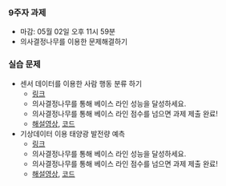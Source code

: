 
### 9주자 과제
- 마감: 05월 02일 오후 11시 59분
- 의사결정나무를 이용한 문제해결하기

### 실습 문제
- 센서 데이터를 이용한 사람 행동 분류 하기 
  - [링크](https://www.kaggle.com/t/505f614a39a24ccaa953ed92635201bd)
  - 의사결정나무를 통해 베이스 라인 성능을 달성하세요.
  - 의사결정나무를 통해 베이스 라인 점수를 넘으면 과제 제출 완료!
  - [해설영상](https://youtu.be/VqBqbwClDsI), [코드]()
- 기상데이터 이용 태양광 발전량 예측
  - [링크](https://www.kaggle.com/t/a038e9f4937947339e5eee500ef04384)
  - 의사결정나무를 통해 베이스 라인 성능을 달성하세요.
  - 의사결정나무를 통해 베이스 라인 점수를 넘으면 과제 제출 완료!
  - [해설영상](https://youtu.be/9pt7HJxy4Jc), [코드](https://www.kaggle.com/c/2021-ml-p1/code)


